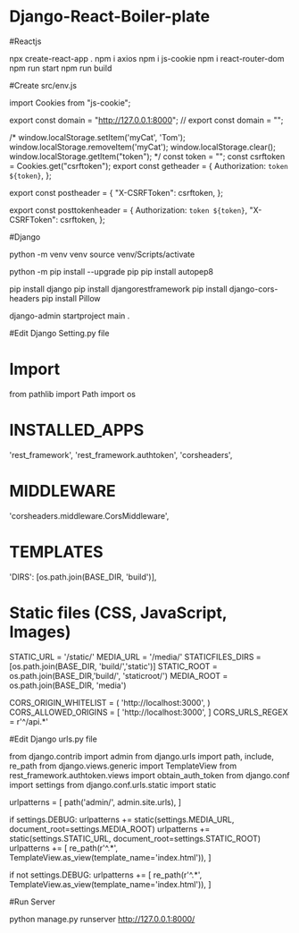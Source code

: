 # Django-React-Boiler-plate


#Reactjs

npx create-react-app .
npm i axios
npm i js-cookie
npm i react-router-dom
npm run start
npm run build

#Create src/env.js

import Cookies from "js-cookie";

export const domain = "http://127.0.0.1:8000";
// export const domain = "";

/*
    window.localStorage.setItem('myCat', 'Tom');
    window.localStorage.removeItem('myCat');
    window.localStorage.clear();
    window.localStorage.getItem("token");
    */
const token = "";
const csrftoken = Cookies.get("csrftoken");
export const getheader = {
  Authorization: `token ${token}`,
};

export const postheader = {
  "X-CSRFToken": csrftoken,
};

export const posttokenheader = {
  Authorization: `token ${token}`,
  "X-CSRFToken": csrftoken,
};


#Django

python -m venv venv
source venv/Scripts/activate

python -m pip install --upgrade pip
pip install autopep8

pip install django
pip install djangorestframework
pip install django-cors-headers
pip install Pillow

django-admin startproject main .


#Edit Django Setting.py file

# Import
from pathlib import Path
import os

# INSTALLED_APPS
'rest_framework',
'rest_framework.authtoken',
'corsheaders',

# MIDDLEWARE
'corsheaders.middleware.CorsMiddleware',

 # TEMPLATES
'DIRS': [os.path.join(BASE_DIR, 'build')],

# Static files (CSS, JavaScript, Images)
STATIC_URL = '/static/'
MEDIA_URL = '/media/'
STATICFILES_DIRS = [os.path.join(BASE_DIR, 'build/','static')]
STATIC_ROOT = os.path.join(BASE_DIR,'build/', 'staticroot/')
MEDIA_ROOT = os.path.join(BASE_DIR, 'media')



CORS_ORIGIN_WHITELIST = (
    'http://localhost:3000',
)
CORS_ALLOWED_ORIGINS = [
    'http://localhost:3000',
]
CORS_URLS_REGEX = r'^/api.*'


#Edit Django urls.py file

from django.contrib import admin
from django.urls import path, include, re_path
from django.views.generic import TemplateView
from rest_framework.authtoken.views import obtain_auth_token
from django.conf import settings
from django.conf.urls.static import static


urlpatterns = [
    path('admin/', admin.site.urls),
]

if settings.DEBUG:
    urlpatterns += static(settings.MEDIA_URL,
                          document_root=settings.MEDIA_ROOT)
    urlpatterns += static(settings.STATIC_URL,
                          document_root=settings.STATIC_ROOT)
    urlpatterns += [
        re_path(r'^.*', TemplateView.as_view(template_name='index.html')),
    ]

if not settings.DEBUG:
    urlpatterns += [
        re_path(r'^.*', TemplateView.as_view(template_name='index.html')),
    ]
    
 #Run Server
  
  python manage.py runserver
http://127.0.0.1:8000/

